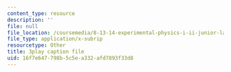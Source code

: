 ```yaml
---
content_type: resource
description: ''
file: null
file_location: /coursemedia/8-13-14-experimental-physics-i-ii-junior-lab-fall-2016-spring-2017/16f7e647798b5c5ea332afd7893f33d8_3032008.vtt
file_type: application/x-subrip
resourcetype: Other
title: 3play caption file
uid: 16f7e647-798b-5c5e-a332-afd7893f33d8
---
```

